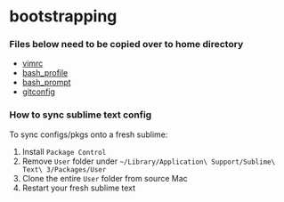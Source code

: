 # bootstrapping

### Files below need to be copied over to home directory
  * [vimrc](./.vimrc)
  * [bash_profile](./.bash_profile.md)
  * [bash_prompt](./.bash_prompt.md)
  * [gitconfig](./.gitconfig)

### How to sync sublime text config
To sync configs/pkgs onto a fresh sublime:
 1. Install `Package Control`
 2. Remove `User` folder under `~/Library/Application\ Support/Sublime\ Text\ 3/Packages/User`
 3. Clone the entire `User` folder from source Mac
 4. Restart your fresh sublime text
  

